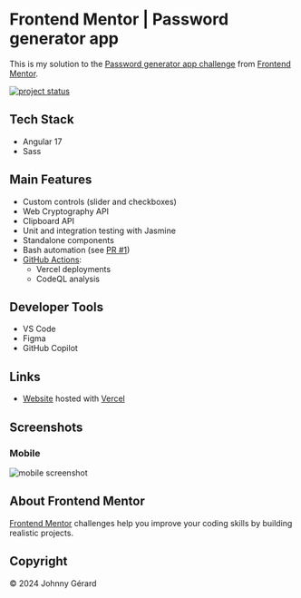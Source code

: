 # Frontend Mentor | Password generator app

This is my solution to the [Password generator app challenge](https://www.frontendmentor.io/challenges/password-generator-app-Mr8CLycqjh) from [Frontend Mentor](https://www.frontendmentor.io/).

[![project status](https://img.shields.io/badge/status-solution%20published-success?style=for-the-badge)](https://fem-password-generator-app-jgerard.vercel.app)

## Tech Stack

- Angular 17
- Sass

## Main Features

- Custom controls (slider and checkboxes)
- Web Cryptography API
- Clipboard API
- Unit and integration testing with Jasmine
- Standalone components
- Bash automation (see [PR #1](../../pull/1))
- [GitHub Actions](.github/workflows):
  - Vercel deployments
  - CodeQL analysis

## Developer Tools

- VS Code
- Figma
- GitHub Copilot

## Links

- [Website](https://fem-password-generator-app-jgerard.vercel.app) hosted with [Vercel](https://vercel.com/)
<!-- - [Solution]() -->

## Screenshots

### Mobile

![mobile screenshot](screenshots/mobile.avif)

## About Frontend Mentor

[Frontend Mentor](https://www.frontendmentor.io/) challenges help you improve your coding skills by building realistic projects.

## Copyright

© 2024 Johnny Gérard
